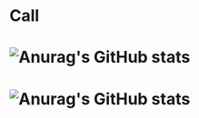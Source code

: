 # Call


# ![Anurag's GitHub stats](https://github-readme-stats.vercel.app/api?username=Call132&show=reviews,discussions_started,discussions_answered,prs_merged,prs_merged_percentage)
# ![Anurag's GitHub stats](https://github-readme-stats.vercel.app/api?username=Call132&show_icons=true)
